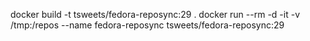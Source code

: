 docker build -t tsweets/fedora-reposync:29 .
docker run --rm -d -it -v /tmp:/repos --name fedora-reposync tsweets/fedora-reposync:29
